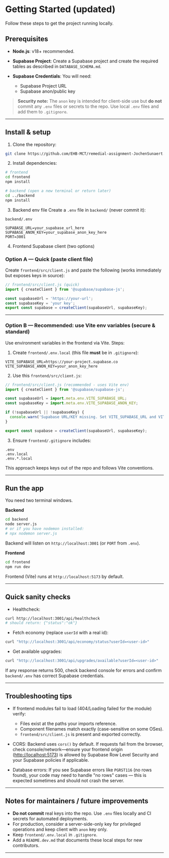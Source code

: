 # Getting Started (updated)

Follow these steps to get the project running locally.

## Prerequisites

* **Node.js**: v18+ recommended.
* **Supabase Project**: Create a Supabase project and create the required tables as described in  `DATABASE_SCHEMA.md`.
* **Supabase Credentials**: You will need:

  * Supabase Project URL
  * Supabase anon/public key

> **Security note:** The `anon` key is intended for client-side use but **do not** commit any `.env` files or secrets to the repo. Use local `.env` files and add them to `.gitignore`.

---

## Install & setup

1. Clone the repository:

```bash
git clone https://github.com/EHB-MCT/remedial-assignment-JochenSunaert.git
```

2. Install dependencies:

```bash
# frontend
cd frontend
npm install

# backend (open a new terminal or return later)
cd ../backend
npm install
```

3. Backend env file
   Create a `.env` file in `backend/` (never commit it):

`backend/.env`

```env
SUPABASE_URL=your_supabase_url_here
SUPABASE_ANON_KEY=your_supabase_anon_key_here
PORT=3001
```

4. Frontend Supabase client (two options)

### Option A — Quick (paste client file)

Create `frontend/src/client.js` and paste the following (works immediately but exposes keys in source):

```js
// frontend/src/client.js (quick)
import { createClient } from '@supabase/supabase-js';

const supabaseUrl = 'https://your-url';
const supabaseKey = 'your key';
export const supabase = createClient(supabaseUrl, supabaseKey);
```
---

### Option B — Recommended: use Vite env variables (secure & standard)

Use environment variables in the frontend via Vite. Steps:

1. Create `frontend/.env.local` (this file **must** be in `.gitignore`):

```
VITE_SUPABASE_URL=https://your-project.supabase.co
VITE_SUPABASE_ANON_KEY=your_anon_key_here
```

2. Use this `frontend/src/client.js`:

```js
// frontend/src/client.js (recommended - uses Vite env)
import { createClient } from '@supabase/supabase-js';

const supabaseUrl = import.meta.env.VITE_SUPABASE_URL;
const supabaseKey = import.meta.env.VITE_SUPABASE_ANON_KEY;

if (!supabaseUrl || !supabaseKey) {
  console.warn('Supabase URL/KEY missing. Set VITE_SUPABASE_URL and VITE_SUPABASE_ANON_KEY in frontend/.env.local');
}

export const supabase = createClient(supabaseUrl, supabaseKey);
```

3. Ensure `frontend/.gitignore` includes:

```
.env
.env.local
.env.*.local
```

This approach keeps keys out of the repo and follows Vite conventions.

---

## Run the app

You need two terminal windows.

**Backend**

```bash
cd backend
node server.js
# or if you have nodemon installed:
# npx nodemon server.js
```

Backend will listen on `http://localhost:3001` (or `PORT` from `.env`).

**Frontend**

```bash
cd frontend
npm run dev
```

Frontend (Vite) runs at `http://localhost:5173` by default.

---

## Quick sanity checks

* Healthcheck:

```bash
curl http://localhost:3001/api/healthcheck
# should return: {"status":"ok"}
```

* Fetch economy (replace `userId` with a real id):

```bash
curl "http://localhost:3001/api/economy/status?userId=<user-id>"
```

* Get available upgrades:

```bash
curl "http://localhost:3001/api/upgrades/available?userId=<user-id>"
```

If any response returns 500, check backend console for errors and confirm `backend/.env` has correct Supabase credentials.

---

## Troubleshooting tips

* If frontend modules fail to load (404/Loading failed for the module) verify:

  * Files exist at the paths your imports reference.
  * Component filenames match exactly (case-sensitive on some OSes).
  * `frontend/src/client.js` is present and exported correctly.

* CORS: Backend uses `cors()` by default. If requests fail from the browser, check console/network—ensure your frontend origin ([http://localhost:5173](http://localhost:5173)) is allowed by Supabase Row Level Security and your Supabase policies if applicable.

* Database errors: If you see Supabase errors like `PGRST116` (no rows found), your code may need to handle "no rows" cases — this is expected sometimes and should not crash the server.

---

## Notes for maintainers / future improvements

* **Do not commit** real keys into the repo. Use `.env` files locally and CI secrets for automated deployments.
* For production, consider a server-side-only key for privileged operations and keep client with `anon` key only.
* Keep `frontend/.env.local` in `.gitignore`.
* Add a `README.dev.md` that documents these local steps for new contributors.

---
